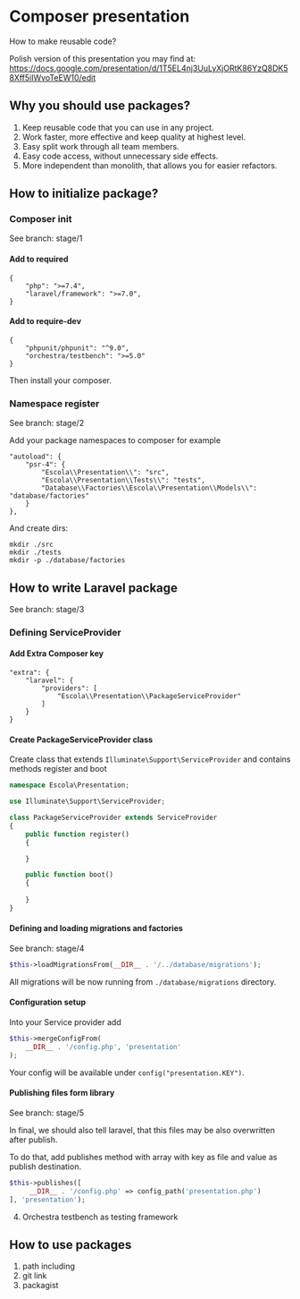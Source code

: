 # Composer presentation
How to make reusable code?

Polish version of this presentation you may find at:
https://docs.google.com/presentation/d/1T5EL4nj3UuLyXjORtK86YzQ8DK58Xff5iIWvoTeEW10/edit

## Why you should use packages?

1. Keep reusable code that you can use in any project.
2. Work faster, more effective and keep quality at highest level.
3. Easy split work through all team members.
4. Easy code access, without unnecessary side effects. 
5. More independent than monolith, that allows you for easier refactors.

## How to initialize package?

### Composer init 
See branch: stage/1

#### Add to required

```
{
    "php": ">=7.4",
    "laravel/framework": ">=7.0",
}
```

#### Add to require-dev

```
{
    "phpunit/phpunit": "^9.0",
    "orchestra/testbench": ">=5.0"
}
```

Then install your composer.

### Namespace register
See branch: stage/2

Add your package namespaces to composer for example

```
"autoload": {
    "psr-4": {
        "Escola\\Presentation\\": "src",
        "Escola\\Presentation\\Tests\\": "tests",
        "Database\\Factories\\Escola\\Presentation\\Models\\": "database/factories"
    }
},
```

And create dirs:

```
mkdir ./src
mkdir ./tests
mkdir -p ./database/factories
```

## How to write Laravel package
See branch: stage/3

### Defining ServiceProvider

#### Add Extra Composer key

```
"extra": {
    "laravel": {
        "providers": [
            "Escola\\Presentation\\PackageServiceProvider"
        ]
    }
}
```

#### Create PackageServiceProvider class

Create class that extends `Illuminate\Support\ServiceProvider` and contains methods register and boot

```php
namespace Escola\Presentation;

use Illuminate\Support\ServiceProvider;

class PackageServiceProvider extends ServiceProvider
{
    public function register()
    {

    }

    public function boot()
    {
        
    }
}
```

#### Defining and loading migrations and factories

See branch: stage/4

```php
$this->loadMigrationsFrom(__DIR__ . '/../database/migrations');
```

All migrations will be now running from `./database/migrations` directory.

#### Configuration setup

Into your Service provider add 

```php
$this->mergeConfigFrom(
    __DIR__ . '/config.php', 'presentation'
);
```

Your config will be available under `config("presentation.KEY")`.

#### Publishing files form library

See branch: stage/5

In final, we should also tell laravel, that this files may be also overwritten after publish.

To do that, add publishes method with array with key as file and value as publish destination.

```php
$this->publishes([
     __DIR__ . '/config.php' => config_path('presentation.php')
], 'presentation');
```

4. Orchestra testbench as testing framework

## How to use packages

1. path including
2. git link
3. packagist


